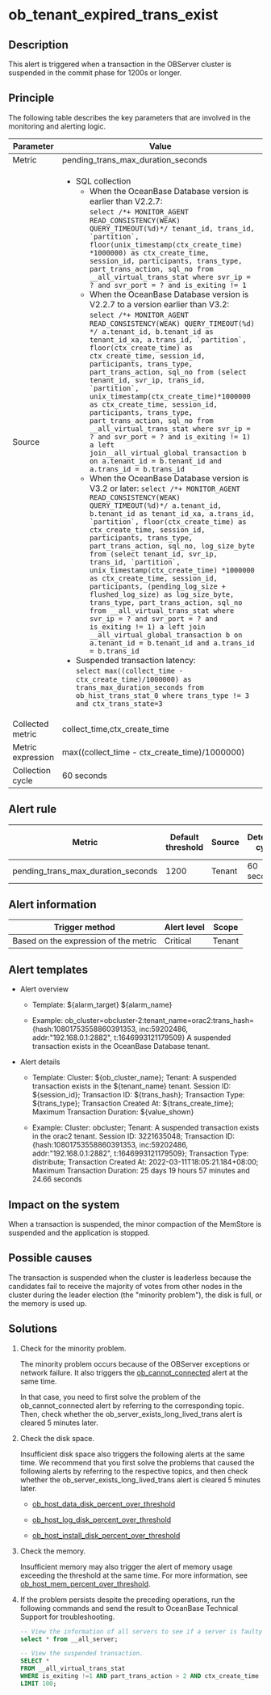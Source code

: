 ob_tenant_expired_trans_exist
==================================================

**Description**
------------------------------------

This alert is triggered when a transaction in the OBServer cluster is suspended in the commit phase for 1200s or longer.

Principle
------------------------------

The following table describes the key parameters that are involved in the monitoring and alerting logic.

|     Parameter     |   Value  |
|-------------------|------------|
| Metric            | pending_trans_max_duration_seconds  |
| Source            | <ul><li> SQL collection <ul><li> When the OceanBase Database version is earlier than V2.2.7: <br>```select /*+ MONITOR_AGENT READ_CONSISTENCY(WEAK) QUERY_TIMEOUT(%d)*/ tenant_id, trans_id, `partition`, floor(unix_timestamp(ctx_create_time) *1000000) as ctx_create_time, session_id, participants, trans_type, part_trans_action, sql_no from __all_virtual_trans_stat where svr_ip = ? and svr_port = ? and is_exiting != 1 ``` </li><li>   When the OceanBase Database version is V2.2.7 to a version earlier than V3.2: <br>```select /*+ MONITOR_AGENT READ_CONSISTENCY(WEAK) QUERY_TIMEOUT(%d) */ a.tenant_id, b.tenant_id as tenant_id_xa, a.trans_id, `partition`, floor(ctx_create_time) as ctx_create_time, session_id, participants, trans_type, part_trans_action, sql_no from (select tenant_id, svr_ip, trans_id, `partition`, unix_timestamp(ctx_create_time)*1000000 as ctx_create_time, session_id, participants, trans_type, part_trans_action, sql_no from __all_virtual_trans_stat where svr_ip = ? and svr_port = ? and is_exiting != 1) a left join__all_virtual_global_transaction b on a.tenant_id = b.tenant_id and a.trans_id = b.trans_id ```   </li><li> When the OceanBase Database version is V3.2 or later: ```select /*+ MONITOR_AGENT READ_CONSISTENCY(WEAK) QUERY_TIMEOUT(%d)*/ a.tenant_id, b.tenant_id as tenant_id_xa, a.trans_id, `partition`, floor(ctx_create_time) as ctx_create_time, session_id, participants, trans_type, part_trans_action, sql_no, log_size_byte from (select tenant_id, svr_ip, trans_id, `partition`, unix_timestamp(ctx_create_time) *1000000 as ctx_create_time, session_id, participants, (pending_log_size + flushed_log_size) as log_size_byte, trans_type, part_trans_action, sql_no from __all_virtual_trans_stat where svr_ip = ? and svr_port = ? and is_exiting != 1) a left join __all_virtual_global_transaction b on a.tenant_id = b.tenant_id and a.trans_id = b.trans_id ``` </li></ul> </li><li>  Suspended transaction latency:<br> ```select max((collect_time - ctx_create_time)/1000000) as trans_max_duration_seconds from ob_hist_trans_stat_0 where trans_type != 3 and ctx_trans_state=3``` </li></ul>   |
| Collected metric  | collect_time,ctx_create_time |
| Metric expression | max((collect_time - ctx_create_time)/1000000)   |
| Collection cycle  | 60 seconds  |

**Alert rule**
-----------------------------------

|               Metric               | Default threshold | Source | Detection cycle | Time before clearance |
|------------------------------------|-------------------|--------|-----------------|-----------------------|
| pending_trans_max_duration_seconds | 1200              | Tenant | 60 seconds      | 5 minutes             |

**Alert information**
------------------------------------------

|            Trigger method             | Alert level | Scope  |
|---------------------------------------|-------------|--------|
| Based on the expression of the metric | Critical    | Tenant |

**Alert templates**
----------------------------------------

* Alert overview

  * Template: \${alarm_target} \${alarm_name}

  * Example: ob_cluster=obcluster-2:tenant_name=orac2:trans_hash={hash:10801753558860391353, inc:59202486, addr:"192.168.0.1:2882", t:1646993121179509} A suspended transaction exists in the OceanBase Database tenant.

* Alert details

  * Template: Cluster: \${ob_cluster_name}; Tenant: A suspended transaction exists in the \${tenant_name} tenant. Session ID: \${session_id}; Transaction ID: \${trans_hash}; Transaction Type: \${trans_type}; Transaction Created At: \${trans_create_time}; Maximum Transaction Duration: \${value_shown}

  * Example: Cluster: obcluster; Tenant: A suspended transaction exists in the orac2 tenant. Session ID: 3221635048; Transaction ID: {hash:10801753558860391353, inc:59202486, addr:"192.168.0.1:2882", t:1646993121179509}; Transaction Type: distribute; Transaction Created At: 2022-03-11T18:05:21.184+08:00; Maximum Transaction Duration: 25 days 19 hours 57 minutes and 24.66 seconds

**Impact on the system**
---------------------------------------------

When a transaction is suspended, the minor compaction of the MemStore is suspended and the application is stopped.

**Possible causes**
----------------------------------------

The transaction is suspended when the cluster is leaderless because the candidates fail to receive the majority of votes from other nodes in the cluster during the leader election (the "minority problem"), the disk is full, or the memory is used up.

**Solutions**
----------------------------------

1. Check for the minority problem.

   The minority problem occurs because of the OBServer exceptions or network failure. It also triggers the [ob_cannot_connected](../2.ob-alert/1.ob_cannot_connected.md) alert at the same time.

   In that case, you need to first solve the problem of the ob_cannot_connected alert by referring to the corresponding topic. Then, check whether the ob_server_exists_long_lived_trans alert is cleared 5 minutes later.

2. Check the disk space.

   Insufficient disk space also triggers the following alerts at the same time. We recommend that you first solve the problems that caused the following alerts by referring to the respective topics, and then check whether the ob_server_exists_long_lived_trans alert is cleared 5 minutes later.
   * [ob_host_data_disk_percent_over_threshold](35.ob_host_data_disk_percent_over_threshold.md)

   * [ob_host_log_disk_percent_over_threshold](36.ob_host_log_disk_percent_over_threshold.md)

   * [ob_host_install_disk_percent_over_threshold](37.ob_host_install_disk_percent_over_threshold.md)

3. Check the memory.

   Insufficient memory may also trigger the alert of memory usage exceeding the threshold at the same time. For more information, see [ob_host_mem_percent_over_threshold](../3.application-alert/3.ob_host_mem_percent_over_threshold.md).

4. If the problem persists despite the preceding operations, run the following commands and send the result to OceanBase Technical Support for troubleshooting.

   ```sql
   -- View the information of all servers to see if a server is faulty.
   select * from __all_server;
   
   -- View the suspended transaction.
   SELECT *
   FROM __all_virtual_trans_stat
   WHERE is_exiting !=1 AND part_trans_action > 2 AND ctx_create_time < DATE_SUB(NOW(), INTERVAL 500 SECOND)
   LIMIT 100;
   ```
